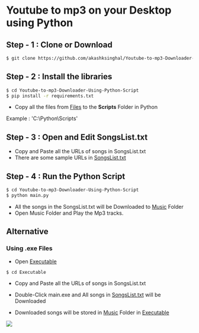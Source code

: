 # Youtube to mp3 on your Desktop using Python

## Step - 1 : Clone or Download

```sh
$ git clone https://github.com/akashksinghal/Youtube-to-mp3-Downloader-Using-Python-Script.git
```

## Step - 2 : Install the libraries

```sh
$ cd Youtube-to-mp3-Downloader-Using-Python-Script
$ pip install -r requirements.txt
```
  - Copy all the files from [Files](/Files) to the <b>Scripts</b> Folder in Python
  
  Example : 'C:\Python\Scripts\'

## Step - 3 : Open and Edit SongsList.txt

 - Copy and Paste all the URLs of songs in SongsList.txt
 - There are some sample URLs in [SongsList.txt](/SongsList.txt)

## Step - 4 : Run the Python Script
```sh
$ cd Youtube-to-mp3-Downloader-Using-Python-Script
$ python main.py
```
- All the songs in the SongsList.txt will be Downloaded to [Music](/Music) Folder 
- Open Music Folder and Play the Mp3 tracks.

## Alternative

### Using .exe Files

- Open [Executable](/Executable) 
```sh
$ cd Executable
````
- Copy and Paste all the URLs of songs in SongsList.txt

- Double-Click main.exe and All songs in [SongsList.txt](/Executable/SongsList.txt) will be Downloaded
- Downloaded songs will be stored in [Music](/Executable/Music) Folder in [Executable](/Executable)


[![](https://img.shields.io/badge/Made%20With%20❤️%20By-akashksinghal-red)](https://github.com/akashksinghal)
